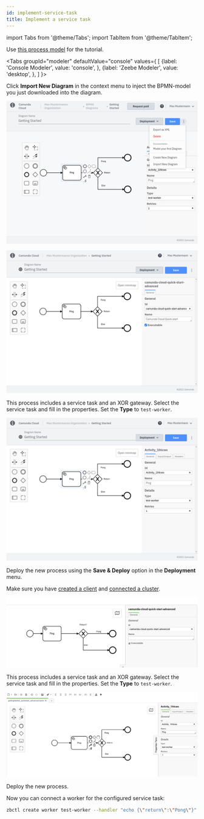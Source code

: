 ```yaml
---
id: implement-service-task
title: Implement a service task
---
```


import Tabs from '@theme/Tabs';
import TabItem from '@theme/TabItem';

Use [this process model](./bpmn/gettingstarted_quickstart_advanced.bpmn) for the tutorial.

<Tabs groupId="modeler" defaultValue="console" values={
[
{label: 'Console Modeler', value: 'console', },
{label: 'Zeebe Modeler', value: 'desktop', },
]
}>

<TabItem value='console'>

Click **Import New Diagram** in the context menu to inject the BPMN-model you just downloaded into the diagram.

![import](../../product-manuals/modeler/cloud-modeler/img/cloud-modeler-import.png)

![processId-cloud](./img/cloud-modeler-advanced-process-id.png)

This process includes a service task and an XOR gateway. Select the service task and fill in the properties. Set the **Type** to `test-worker`.

![process-cloud](./img/cloud-modeler-advanced.png)

Deploy the new process using the **Save & Deploy** option in the **Deployment** menu.

Make sure you have [created a client](./setup-client-connection-credentials.md) and [connected a cluster](connect-to-your-cluster.md).

</TabItem>

<TabItem value='desktop'>

![processId](./img/zeebe-modeler-advanced-process-id.png)

This process includes a service task and an XOR gateway. Select the service task and fill in the properties. Set the **Type** to `test-worker`.

![process](./img/zeebe-modeler-advanced.png)

Deploy the new process.

</TabItem>
</Tabs>

Now you can connect a worker for the configured service task:

```bash
zbctl create worker test-worker --handler "echo {\"return\":\"Pong\"}"
```
